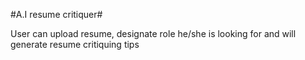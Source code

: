 #A.I resume critiquer#

User can upload resume, designate role he/she is looking for and will generate resume critiquing tips
